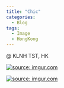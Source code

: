 ```yaml
---
title: "Chic"
categories:
  - Blog
tags:
  - Image
  - HongKong
---
```


@ KLNH TST, HK

<a href="https://imgur.com/VDHKlGx"><img src="https://i.imgur.com/VDHKlGx.jpg" title="source: imgur.com" /></a>

<a href="https://imgur.com/Ie7sBgW"><img src="https://i.imgur.com/Ie7sBgW.jpg" title="source: imgur.com" /></a>


<script src="https://utteranc.es/client.js"
        repo="serendipityinlife/serendipityinlife.github.io"
        issue-term="pathname"
        theme="github-light"
        crossorigin="anonymous"
        async>
</script>
